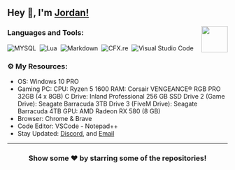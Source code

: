 ## Hey 👋, I'm [Jordan!](https://github.com/BreezyTheDeveloper)
<img align="right" height="60" width="60" alt="" src="https://cdn.discordapp.com/attachments/756590322921767002/810784341286060062/2314.gifhttps://cdn.discordapp.com/attachments/1133272121225781361/1133272967095275640/standard.gif"/>


### Languages and Tools:
![MYSQL](https://img.shields.io/badge/-MySQL-333333?style=flat&logo=mysql)&nbsp;
![Lua](https://img.shields.io/badge/-Lua-333333?style=flat&logo=lua)&nbsp;
![Markdown](https://img.shields.io/badge/-markdown-333333?style=flat&logo=markdown)&nbsp;
![CFX.re](https://forum.cfx.re/uploads/default/optimized/4X/3/8/7/38769c61a46ed86700c737079f043c5ae89673a0_2_32x32.png)&nbsp;
![Visual Studio Code](https://img.shields.io/badge/-Visual%20Studio%20Code-333333?style=flat&logo=visual-studio-code&logoColor=007ACC)&nbsp;


### ⚙️ My Resources:

- OS: Windows 10 PRO
- Gaming PC: 
CPU: Ryzen 5 1600
RAM: Corsair VENGEANCE® RGB PRO 32GB (4 x 8GB)
C Drive: Inland Professional 256 GB SSD
Drive 2 (Game Drive): Seagate Barracuda 3TB
Drive 3 (FiveM Drive): Seagate Barracuda 4TB
GPU: AMD Radeon RX 580 (8 GB)
- Browser: Chrome & Brave
- Code Editor: VSCode - Notepad++ 
- Stay Updated: [Discord](https://discord.gg/cUxwn4DREj), and [Email](mailto:camsjj2018@gmail.com)

---
<h3 align=center>Show some ❤️ by starring some of the repositories!</h3>

